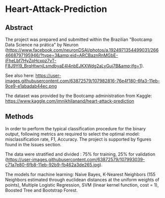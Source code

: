 # Heart-Attack-Prediction

## Abstract
The project was prepared and submitted within the Brazilian "Bootcamp Data Science na prática" by Neuron (https://www.facebook.com/neuronDSAI/photos/a.1924971354499031/2664668797195946/?type=3&amp;eid=ARCBaznRnMGbE-iFheLbf7HyZpHcxpz7vT-F8J9Yl9_BrqHtwnjLsmdbyaE4l4nbEJKXWdg2aLyGuj7B&amp;ifg=1).

See also here: https://user-images.githubusercontent.com/63872579/107982816-76e4f180-6fa3-11eb-9ce9-e1abadab44ec.png

The dataset was provided by the Bootcamp administration from Kaggle: https://www.kaggle.com/imnikhilanand/heart-attack-prediction

## Methods

In order to perform the typical classification procedure for the binary output, following metrics are required to select the optimal model: misclassification rate, F1, Accuracy. The project is supported by figures found in the Issues section. 

The data were stratified and divided : 75% for training, 25% for validation (https://user-images.githubusercontent.com/63872579/107993039-c71a7e80-6fb8-11eb-92b9-fb462a3de265.jpg).

The models for machine learning: Naive Bayes, K-Nearest Neighbors (155 Neighbors estimated through euclidean distances at the uniform weights of points), Multiple Logistic Regression, SVM (linear kernel function, cost = 1), Boosted Tree and Bootstrap Forest.
